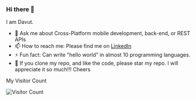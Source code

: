 ### Hi there 👋
I am Davut.

- 💬 Ask me about Cross-Platform mobile development, back-end, or REST APIs
- 📫 How to reach me: Please find me on [LinkedIn](https://www.linkedin.com/in/davutatajanov/)
- ⚡ Fun fact: Can write "hello world" in almost 10 programming languages.
- 🤔 If you clone my repo, and like the code, please star my repo. I will appreciate it so much!!! Cheers

My Visitor Count

![Visitor Count](https://profile-counter.glitch.me/Davut-Atajanov/count.svg)

<!--
**Davut-Atajanov/Davut-Atajanov** is a ✨ _special_ ✨ repository because its `README.md` (this file) appears on your GitHub profile.

Here are some ideas to get you started:

- 🔭 I’m currently working on ...
- 🌱 I’m currently learning ...
- 👯 I’m looking to collaborate on ...
- 🤔 I’m looking for help with ...
-->
